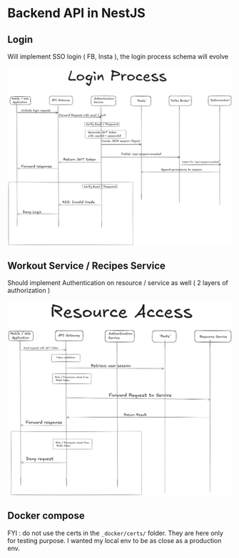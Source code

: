 # Backend API in NestJS

## Login

Will implement SSO login ( FB, Insta ), the login process schema will evolve

![Login process](./_assets/login-process.png)

## Workout Service / Recipes Service

Should implement Authentication on resource / service as well ( 2 layers of authorization )

![Ressource process](./_assets/resource-process.png)

## Docker compose

FYI : do not use the certs in the `_docker/certs/` folder. They are here only for testing purpose. I wanted my local env to be as close as a production env.
